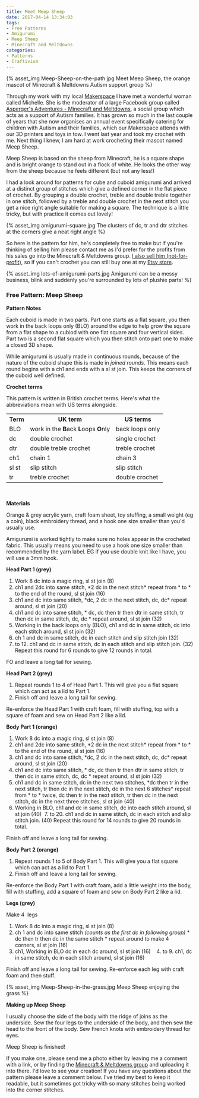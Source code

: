 ```yaml
---
title: Meet Meep Sheep
date: 2017-04-14 13:34:03
tags:
- Free Patterns
- Amigurumi
- Meep Sheep
- Minecraft and Meltdowns
categories:
- Patterns
- Craftivism
---
```

{% asset_img Meep-Sheep-on-the-path.jpg Meet Meep Sheep, the orange mascot of Minecraft &amp; Meltdowns Autism support group %}

Through my work with my local [Makerspace](http://www.somakeit.org.uk) I have met a wonderful woman called Michelle. She is the moderator of a large Facebook group called [Asperger's Adventures - Minecraft and Meltdowns](https://www.facebook.com/groups/aspergers.adventures/), a social group which acts as a support of Autism families. It has grown so much in the last couple of years that she now organises an annual event specifically catering for children with Autism and their families, which our Makerspace attends with our 3D printers and toys in tow. I went last year and took my crochet with me. Next thing I knew, I am hard at work crocheting their mascot named Meep Sheep.

Meep Sheep is based on the sheep from Minecraft, he is a square shape and is bright orange to stand out in a flock of white. He looks the other way from the sheep because he feels different (but not any less!)

I had a look around for patterns for cube and cuboid amigurumi and arrived at a distinct group of stitches which give a defined corner in the flat piece of crochet. By grouping a double crochet, treble and double treble together in one stitch, followed by a treble and double crochet in the next stitch you get a nice right angle suitable for making a square. The technique is a little tricky, but with practice it comes out lovely!

{% asset_img amigurumi-square.jpg The clusters of dc, tr and dtr stitches at the corners give a neat right angle %}

So here is the pattern for him, he's completely free to make but if you're thinking of selling him please contact me as I'd prefer for the profits from his sales go into the Minecraft &amp; Meltdowns group. [I also sell him (not-for-profit)](https://www.etsy.com/uk/shop/JemsYarns), so if you can't crochet you can still buy one at my [Etsy store](https://www.etsy.com/uk/shop/JemsYarns).

{% asset_img lots-of-amigurumi-parts.jpg Amigurumi can be a messy business, blink and suddenly you're surrounded by lots of plushie parts! %}

<h3>Free Pattern: Meep Sheep</h3>

**Pattern Notes**

Each cuboid is made in two parts. Part one starts as a flat square, you then work in the back loops only (BLO) around the edge to help grow the square from a flat shape to a cubiod with one flat square and four vertical sides. Part two is a second flat square which you then stitch onto part one to make a closed 3D shape.

While amigurumi is usually made in continuous rounds, because of the nature of the cuboid shape this is made in *joined rounds*. This means each round begins with a ch1 and ends with a sl st join. This keeps the corners of the cuboid well defined.


**Crochet terms**

This pattern is written in British crochet terms. Here's what the abbreviations mean with US terms alongside.

<table><tr><th>Term</th><th>UK term</th><th>US terms</th></tr><tr><td>BLO</td><td>work in the <strong>B</strong>ack <strong>L</strong>oops <strong>O</strong>nly</td><td>back loops only</td></tr><tr><td>dc</td><td>double crochet</td><td>single crochet</td></tr><tr><td>dtr</td><td>double treble crochet</td><td>treble crochet</td></tr><tr><td>ch1</td><td>chain 1</td><td>chain 3</td></tr><tr><td>sl st</td><td>slip stitch</td><td>slip stitch</td></tr><tr><td>tr</td><td>treble crochet</td><td>double crochet</td></tr></table>

<br />

**Materials**

Orange & grey acrylic yarn, craft foam sheet, toy stuffing, a small weight (eg a coin), black embroidery thread, and a hook one size smaller than you'd usually use.

Amigurumi is worked tightly to make sure no holes appear in the crocheted fabric. This usually means you need to use a hook one size smaller than recommended by the yarn label. EG if you use double knit like I have, you will use a 3mm hook.


**Head Part 1 (grey)**

1. Work 8 dc into a magic ring, sl st join \(8\)
2. ch1 and 2dc into same stitch, &#42;2 dc in the next stitch&#42; repeat from &#42; to &#42; to the end of the round, sl st join \(16\)
3. ch1 and dc into same stitch, &#42;dc, 2 dc in the next stitch, dc, dc&#42; repeat around, sl st join \(20\)
4. ch1 and dc into same stitch, &#42; dc, dc then tr then dtr in same stitch, tr then dc in same stitch, dc, dc &#42; repeat around, sl st join \(32\)
5. Working in the back loops only \(BLO\), ch1 and dc in same stitch, dc into each stitch around, sl st join \(32\)
6. ch 1 and dc in same stitch, dc in each stitch and slip stitch join \(32\)
7. to 12. ch1 and dc in same stitch, dc in each stitch and slip stitch join. \(32\)  Repeat this round for 6 rounds to give 12 rounds in total.

FO and leave a long tail for sewing. 

**Head Part 2 (grey)**

1. Repeat rounds 1 to 4 of Head Part 1. This will give you a flat square which can act as a lid to Part 1.
2. Finish off and leave a long tail for sewing.

Re-enforce the Head Part 1 with craft foam, fill with stuffing, top with a square of foam and sew on Head Part 2 like a lid.

**Body Part 1 (orange)**

1. Work 8 dc into a magic ring, sl st join \(8\)
2. ch1 and 2dc into same stitch, &#42;2 dc in the next stitch&#42; repeat from &#42; to &#42; to the end of the round, sl st join \(16\)
3. ch1 and dc into same stitch, &#42;dc, 2 dc in the next stitch, dc, dc&#42; repeat around, sl st join \(20\)
4. ch1 and dc into same stitch, &#42; dc, dc then tr then dtr in same stitch, tr then dc in same stitch, dc, dc &#42; repeat around, sl st join \(32\)
5. ch1 and dc in same stitch, dc in the next two stitches, &#42;dc then tr in the next stitch, tr then dc in the next stitch, dc in the next 6 stitches&#42; repeat from &#42; to &#42; twice, dc then tr in the next stitch, tr then dc in the next stitch, dc in the next three stitches, sl st join \(40\)
6. Working in BLO, ch1 and dc in same stitch, dc into each stitch around, sl st join \(40\)
 7. to 20. ch1 and dc in same stitch, dc in each stitch and slip stitch join. \(40\)  Repeat this round for 14 rounds to give 20 rounds in total.

Finish off and leave a long tail for sewing.

**Body Part 2 (orange)**

1. Repeat rounds 1 to 5 of Body Part 1. This will give you a flat square which can act as a lid to Part 1.
2. Finish off and leave a long tail for sewing.

Re-enforce the Body Part 1 with craft foam, add a little weight into the body, fill with stuffing, add a square of foam and sew on Body Part 2 like a lid.

**Legs (grey)**

Make 4  legs
1. Work 8 dc into a magic ring, sl st join \(8\)
2. ch 1 and dc into same stitch *\(counts as the first dc in following group\)* &#42; dc then tr then dc in the same stitch &#42; repeat around to make 4 corners, sl st join \(16\)
3. ch1, Working in BLO dc in each dc around, sl st join \(16\)  
 4. to 9. ch1, dc in same stitch, dc in each stitch around, sl st join \(16\) 

Finish off and leave a long tail for sewing. Re-enforce each leg with craft foam and then stuff.

{% asset_img Meep-Sheep-in-the-grass.jpg Meep Sheep enjoying the grass %}

**Making up Meep Sheep**

I usually choose the side of the body with the ridge of joins as the underside. Sew the four legs to the underside of the body, and then sew the head to the front of the body. Sew French knots with embroidery thread for eyes.

Meep Sheep is finished!

If you make one, please send me a photo either by leaving me a comment with a link, or by finding the [Minecraft &amp; Meltdowns group](https://www.facebook.com/groups/aspergers.adventures/) and uploading it into there. I'd love to see your creation! If you have any questions about the pattern please leave a comment below. I've tried my best to keep it readable, but it sometimes got tricky with so many stitches being worked into the corner stitches.
